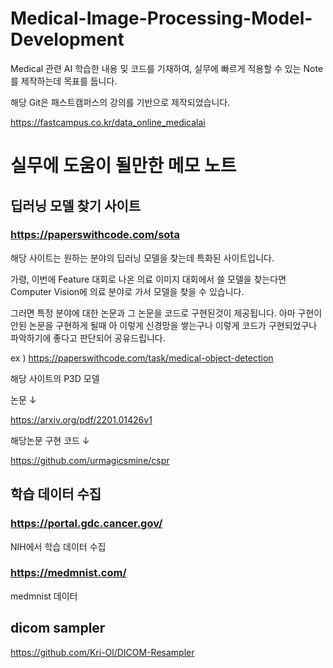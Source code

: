 # Medical-Image-Processing-Model-Development
Medical 관련 AI 학습한 내용 및 코드를 기재하여, 실무에 빠르게 적용할 수 있는 Note를 제작하는데 목표를 둡니다.

해당 Git은 패스트캠퍼스의 강의를 기반으로 제작되었습니다.

https://fastcampus.co.kr/data_online_medicalai

# 실무에 도움이 될만한 메모 노트

## 딥러닝 모델 찾기 사이트

### https://paperswithcode.com/sota

해당 사이트는 원하는 분야의 딥러닝 모델을 찾는데 특화된 사이트입니다.

가령, 이번에 Feature 대회로 나온 의료 이미지 대회에서 쓸 모델을 찾는다면 Computer Vision에 의료 분야로 가서 모델을 찾을 수 있습니다. 

그러면 특정 분야에 대한 논문과 그 논문을 코드로 구현된것이 제공됩니다. 아마 구현이안된 논문을 구현하게 될때 아 이렇게 신경망을 쌓는구나 이렇게 코드가 구현되었구나 파악하기에 좋다고 판단되어 공유드립니다. 

ex ) 
https://paperswithcode.com/task/medical-object-detection

해당 사이트의 P3D 모델

논문 ↓

https://arxiv.org/pdf/2201.01426v1 

해당논문 구현 코드 ↓

https://github.com/urmagicsmine/cspr


## 학습 데이터 수집

### https://portal.gdc.cancer.gov/

NIH에서 학습 데이터 수집

### https://medmnist.com/

medmnist 데이터

## dicom sampler

https://github.com/Kri-Ol/DICOM-Resampler
